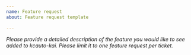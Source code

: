 ```yaml
---
name: Feature request
about: Feature request template

---
```


*Please provide a detailed description of the feature you would like to see added to kcauto-kai. Please limit it to one feature request per ticket.*
